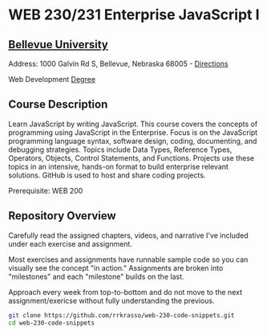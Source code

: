 # WEB 230/231 Enterprise JavaScript I 
## [Bellevue University](http://bellevue.edu "Bellevue University is a private, non-profit university located in Bellevue, Nebraska, United States.")

Address: 1000 Galvin Rd S, Bellevue, Nebraska 68005 - [Directions](https://www.google.com/maps/dir/''/Bellevue+University/@41.1509562,-95.9896355,12z/data=!4m8!4m7!1m0!1m5!1m1!1s0x8793886a86ca807f:0x838e857240d175eb!2m2!1d-95.9195956!2d41.1509774 "Google maps")

Web Development [Degree](http://www.bellevue.edu/degrees/bachelor/web-development-bs/ "Designed by developers for developers.")

## Course Description

Learn JavaScript by writing JavaScript.  This course covers the concepts of programming using JavaScript in the Enterprise.  Focus is on the JavaScript
programming language syntax, software design, coding, documenting, and debugging strategies.  Topics include Data Types, Reference Types, Operators, Objects,
Control Statements, and Functions.  Projects use these topics in an intensive, hands-on format to build enterprise relevant solutions.  GitHub is used to 
host and share coding projects.

Prerequisite: WEB 200

## Repository Overview 

Carefully read the assigned chapters, videos, and narrative I've included under each exercise and assignment.  

Most exercises and assignments have runnable sample code so you can visually see the concept "in action."  Assignments are broken into "milestones" and each "milestone" builds on the last.  

Approach every week from top-to-bottom and do not move to the next assignment/exericse without fully understanding the previous. 

```bash
git clone https://github.com/rrkrasso/web-230-code-snippets.git
cd web-230-code-snippets
```


